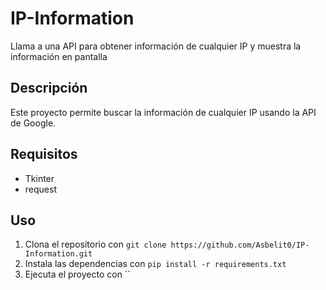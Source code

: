 # IP-Information
Llama a una API para obtener información de cualquier IP y muestra la información en pantalla

## Descripción
Este proyecto permite buscar la información de cualquier IP usando la API de Google.

## Requisitos
* Tkinter
* request

## Uso
1. Clona el repositorio con `git clone https://github.com/Asbelit0/IP-Information.git`
2. Instala las dependencias con `pip install -r requirements.txt`
3. Ejecuta el proyecto con ``